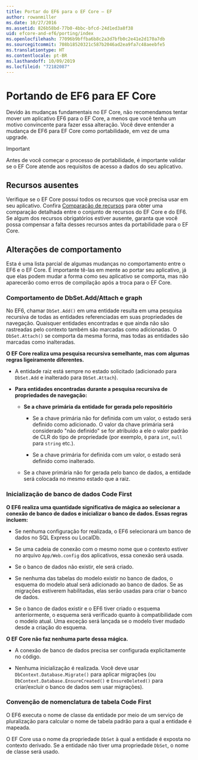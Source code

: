 ```yaml
---
title: Portar do EF6 para o EF Core – EF
author: rowanmiller
ms.date: 10/27/2016
ms.assetid: 826b58bd-77b0-4bbc-bfcd-24d1ed3a8f38
uid: efcore-and-ef6/porting/index
ms.openlocfilehash: 77096b9bffba6b8c2a3d7bfb0c2e41e2d170a7db
ms.sourcegitcommit: 708b18520321c587b2046ad2ea9fa7c48aeebfe5
ms.translationtype: HT
ms.contentlocale: pt-BR
ms.lasthandoff: 10/09/2019
ms.locfileid: "72182087"
---
```

# <a name="porting-from-ef6-to-ef-core"></a>Portando de EF6 para EF Core

Devido às mudanças fundamentais no EF Core, não recomendamos tentar mover um aplicativo EF6 para o EF Core, a menos que você tenha um motivo convincente para fazer essa alteração.
Você deve entender a mudança de EF6 para EF Core como portabilidade, em vez de uma upgrade.

> [!IMPORTANT]
> Antes de você começar o processo de portabilidade, é importante validar se o EF Core atende aos requisitos de acesso a dados do seu aplicativo.

## <a name="missing-features"></a>Recursos ausentes

Verifique se o EF Core possui todos os recursos que você precisa usar em seu aplicativo. Confira [Comparação de recursos](xref:efcore-and-ef6/index) para obter uma comparação detalhada entre o conjunto de recursos do EF Core e do EF6. Se algum dos recursos obrigatórios estiver ausente, garanta que você possa compensar a falta desses recursos antes da portabilidade para o EF Core.

## <a name="behavior-changes"></a>Alterações de comportamento

Esta é uma lista parcial de algumas mudanças no comportamento entre o EF6 e o EF Core. É importante tê-las em mente ao portar seu aplicativo, já que elas podem mudar a forma como seu aplicativo se comporta, mas não aparecerão como erros de compilação após a troca para o EF Core.

### <a name="dbsetaddattach-and-graph-behavior"></a>Comportamento de DbSet.Add/Attach e graph

No EF6, chamar `DbSet.Add()` em uma entidade resulta em uma pesquisa recursiva de todas as entidades referenciadas em suas propriedades de navegação. Quaisquer entidades encontradas e que ainda não são rastreadas pelo contexto também são marcadas como adicionadas. O `DbSet.Attach()` se comporta da mesma forma, mas todas as entidades são marcadas como inalteradas.

**O EF Core realiza uma pesquisa recursiva semelhante, mas com algumas regras ligeiramente diferentes.**

*  A entidade raiz está sempre no estado solicitado (adicionado para `DbSet.Add` e inalterado para `DbSet.Attach`).

*  **Para entidades encontradas durante a pesquisa recursiva de propriedades de navegação:**

    *  **Se a chave primária da entidade for gerada pelo repositório**

        * Se a chave primária não for definida com um valor, o estado será definido como adicionado. O valor da chave primária será considerado "não definido" se for atribuído a ele o valor padrão de CLR do tipo de propriedade (por exemplo, `0` para `int`, `null` para `string` etc.).

        * Se a chave primária for definida com um valor, o estado será definido como inalterado.

    *  Se a chave primária não for gerada pelo banco de dados, a entidade será colocada no mesmo estado que a raiz.

### <a name="code-first-database-initialization"></a>Inicialização de banco de dados Code First

**O EF6 realiza uma quantidade significativa de mágica ao selecionar a conexão de banco de dados e inicializar o banco de dados. Essas regras incluem:**

* Se nenhuma configuração for realizada, o EF6 selecionará um banco de dados no SQL Express ou LocalDb.

* Se uma cadeia de conexão com o mesmo nome que o contexto estiver no arquivo `App/Web.config` dos aplicativos, essa conexão será usada.

* Se o banco de dados não existir, ele será criado.

* Se nenhuma das tabelas do modelo existir no banco de dados, o esquema do modelo atual será adicionado ao banco de dados. Se as migrações estiverem habilitadas, elas serão usadas para criar o banco de dados.

* Se o banco de dados existir e o EF6 tiver criado o esquema anteriormente, o esquema será verificado quanto à compatibilidade com o modelo atual. Uma exceção será lançada se o modelo tiver mudado desde a criação do esquema.

**O EF Core não faz nenhuma parte dessa mágica.**

* A conexão de banco de dados precisa ser configurada explicitamente no código.

* Nenhuma inicialização é realizada. Você deve usar `DbContext.Database.Migrate()` para aplicar migrações (ou `DbContext.Database.EnsureCreated()` e `EnsureDeleted()` para criar/excluir o banco de dados sem usar migrações).

### <a name="code-first-table-naming-convention"></a>Convenção de nomenclatura de tabela Code First

O EF6 executa o nome de classe da entidade por meio de um serviço de pluralização para calcular o nome de tabela padrão para a qual a entidade é mapeada.

O EF Core usa o nome da propriedade `DbSet` à qual a entidade é exposta no contexto derivado. Se a entidade não tiver uma propriedade `DbSet`, o nome de classe será usado.
